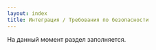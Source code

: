 ```yaml
---
layout: index
title: Интеграция / Требования по безопасности
---
```


На данный момент раздел заполняется.
